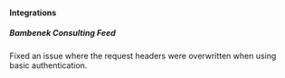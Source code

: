 
#### Integrations

##### Bambenek Consulting Feed

Fixed an issue where the request headers were overwritten when using basic authentication.